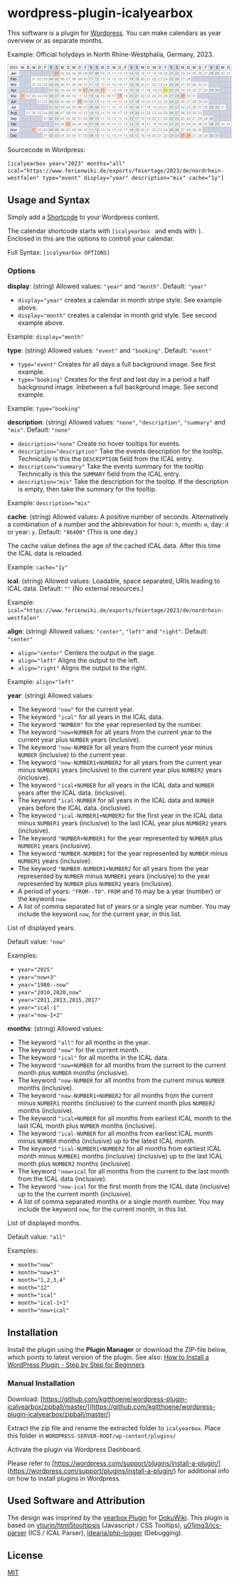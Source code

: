 # wordpress-plugin-icalyearbox

This software is a plugin for [Wordpress](https://wordpress.org/).
You can make calendars as year overview or as separate months.

Example: Official holydays in North Rhine-Westphalia, Germany, 2023.

![Holydays, NRW, Germany, 2023](https://raw.githubusercontent.com/kgitthoene/wordpress-plugin-icalyearbox/master/readme/2023-feiertage-nrw.png?token=GHSAT0AAAAAACBWZNHKLWOC2UWXKLYFGZDIZCCXEVQ)

Sourcecode in Wordpress:
```
[icalyearbox year="2023" months="all" ical="https://www.ferienwiki.de/exports/feiertage/2023/de/nordrhein-westfalen" type="event" display="year" description="mix" cache="1y"]
```

## Usage and Syntax

Simply add a [Shortcode](https://wordpress.com/support/wordpress-editor/blocks/shortcode-block/) to your Wordpress content.

The calendar shortcode starts with ```[icalyearbox ``` and ends with ```]```.
Enclosed in this are the options to controll your calendar.

Full Syntax: ```[icalyearbox OPTIONS]```

### Options

**display**: (string) Allowed values: ```"year"``` and ```"month"```.
Default: ```"year"```

  * ```display="year"``` creates a calendar in month stripe style. See example above.
  * ```display="month"``` creates a calendar in month grid style. See second example above.

Example: ```display="month"```

**type**: (string) Allowed values: ```"event"``` and ```"booking"```.
Default: ```"event"```

  * ```type="event"``` Creates for all days a full background image. See first example.
  * ```type="booking"``` Creates for the first and last day in a period a half background image. Inbetween a full background image. See second example.

Example: ```type="booking"```

**description**: (string) Allowed values: ```"none"```, ```"description"```, ```"summary"``` and ```"mix"```.
Default: ```"none"```

  * ```description="none"``` Create no hover tooltips for events.
  * ```description="description"``` Take the events description for the tooltip. Technically is this the ```DESCRIPTION``` field from the ICAL entry.
  * ```description="summary"``` Take the events summary for the tooltip. Technically is this the ```SUMMARY``` field from the ICAL entry.
  * ```description="mix"``` Take the description for the tooltip. If the description is empty, then take the summary for the tooltip.

Example: ```description="mix"```

**cache**: (string) Allowed values: A positive number of seconds. Alternatively a combination of a number and the abbrevation for hour: ```h```, month: ```m```, day: ```d``` or year: ```y```.
Default: ```"86400"``` (This is one day.) 

The cache value defines the age of the cached ICAL data. After this time the ICAL data is reloaded.

Example: ```cache="1y"```

**ical**: (string) Allowed values: Loadable, space separated, URIs leading to ICAL data.
Default: ```""``` (No external resources.)

Example: ```ical="https://www.ferienwiki.de/exports/feiertage/2023/de/nordrhein-westfalen"```

**align**: (string) Allowed values: ```"center"```, ```"left"``` and ```"right"```.
Default: ```"center"```

  * ```align="center"``` Centers the output in the page.
  * ```align="left"``` Aligns the output to the left.
  * ```align="right"``` Aligns the output to the right.

Example: ```align="left"```

**year**: (string) Allowed values:
  * The keyword ```"now"``` for the current year.
  * The keyword ```"ical"``` for all years in the ICAL data.
  * The keyword ```"NUMBER"``` for the year represented by the number.
  * The keyword ```"now+NUMBER``` for all years from the current year to the current year plus ```NUMBER``` years (inclusive).
  * The keyword ```"now-NUMBER``` for all years from the current year minus ```NUMBER``` (inclusive) to the current year.
  * The keyword ```"now-NUMBER1+NUMBER2``` for all years from the current year minus ```NUMBER1``` years (inclusive) to the current year plus ```NUMBER2``` years (inclusive).
  * The keyword ```"ical+NUMBER``` for all years in the ICAL data and ```NUMBER``` years after the ICAL data. (inclusive).
  * The keyword ```"ical-NUMBER``` for all years in the ICAL data and ```NUMBER``` years before the ICAL data. (inclusive).
  * The keyword ```"ical-NUMBER1+NUMBER2``` for the first year in the ICAL data minus ```NUMBER1``` years (inclusive) to the last ICAL year plus ```NUMBER2``` years (inclusive).
  * The keyword ```"NUMBER+NUMBER1``` for the year represented by ```NUMBER``` plus ```NUMBER1``` years (inclusive).
  * The keyword ```"NUMBER-NUMBER1``` for the year represented by ```NUMBER``` minus ```NUMBER1``` years (inclusive).
  * The keyword ```"NUMBER-NUMBER1+NUMBER2``` for all years from the year represented by ```NUMBER``` minus ```NUMBER1``` years (inclusive) to the year represented by ```NUMBER``` plus ```NUMBER2``` years (inclusive).
  * A period of years: ```"FROM--TO"```. ```FROM``` and ```TO``` may be a year (number) or the keyword ```now```.
  * A list of comma separated list of years or a single year number. You may include the keyword ```now```, for the current year, in this list.

List of displayed years.

Default value: ```"now"```

Examples:
  * ```year="2025"```
  * ```year="now+3"```
  * ```year="1980--now"```
  * ```year="2010,2020,now"```
  * ```year="2011,2013,2015,2017"```
  * ```year="ical-1"```
  * ```year="now-1+2"```

**months**: (string) Allowed values:
  * The keyword ```"all"``` for all months in the year.
  * The keyword ```"now"``` for the current month.
  * The keyword ```"ical"``` for all months in the ICAL data.
  * The keyword ```"now+NUMBER``` for all months from the current to the current month plus ```NUMBER``` months (inclusive).
  * The keyword ```"now-NUMBER``` for all months from the current minus ```NUMBER``` months (inclusive).
  * The keyword ```"now-NUMBER1+NUMBER2``` for all months from the current minus ```NUMBER1``` months (inclusive) to the current month plus ```NUMBER2``` months (inclusive).
  * The keyword ```"ical+NUMBER``` for all months from earliest ICAL month to the last ICAL month plus ```NUMBER``` months (inclusive).
  * The keyword ```"ical-NUMBER``` for all months from earliest ICAL month minus ```NUMBER``` months (inclusive) up to the latest ICAL month.
  * The keyword ```"ical-NUMBER1+NUMBER2``` for all months from earliest ICAL month minus ```NUMBER1``` months (inclusive) (inclusive) up to the last ICAL month plus ```NUMBER2``` months (inclusive).
  * The keyword ```"now+ical``` for all months from the current to the last month from the ICAL data (inclusive).
  * The keyword ```"now-ical``` for the first month from the ICAL data (inclusive) up to the the current month (inclusive).
  * A list of comma separated months or a single month number. You may include the keyword ```now```, for the current month, in this list.

List of displayed months.

Default value: ```"all"```

Examples:
  * ```month="now"```
  * ```month="now+3"```
  * ```month="1,2,3,4"```
  * ```month="12"```
  * ```month="ical"```
  * ```month="ical-1+1"```
  * ```month="now+ical"```

## Installation

Install the plugin using the **Plugin Manager** or download the ZIP-file below, which points to latest version of the plugin.
See also: [How to Install a WordPress Plugin - Step by Step for Beginners](https://www.wpbeginner.com/beginners-guide/step-by-step-guide-to-install-a-wordpress-plugin-for-beginners/)


### Manual Installation

Download: [https://github.com/kgitthoene/wordpress-plugin-icalyearbox/zipball/master/](https://github.com/kgitthoene/wordpress-plugin-icalyearbox/zipball/master/)

Extract the zip file and rename the extracted folder to ```icalyearbox```.
Place this folder in ```WORDPRESS-SERVER-ROOT/wp-content/plugins/```

Activate the plugin via Wordpress Dashboard.

Please refer to [https://wordpress.com/support/plugins/install-a-plugin/](https://wordpress.com/support/plugins/install-a-plugin/) for additional info on how to install plugins in Wordpress.

## Used Software and Attribution

The design was insprired by the [yearbox Plugin](https://www.dokuwiki.org/plugin:yearbox) for [DokuWiki](https://www.dokuwiki.org/).
This plugin is based on [ytiurin/html5tooltipsjs](https://github.com/ytiurin/html5tooltipsjs) (Javascript / CSS Tooltips), [u01jmg3/ics-parser](https://github.com/u01jmg3/ics-parser) (ICS / ICAL Parser), [Idearia/php-logger](https://github.com/Idearia/php-logger) (Debugging).

## License

[MIT](https://github.com/kgitthoene/dokuwiki-plugin-imapmarkers/blob/master/LICENSE.md)

